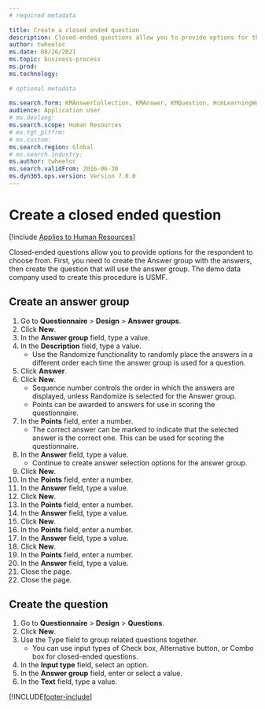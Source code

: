 ```yaml
--- 
# required metadata 
 
title: Create a closed ended question
description: Closed-ended questions allow you to provide options for the respondent to choose from. 
author: twheeloc
ms.date: 08/26/2021
ms.topic: business-process 
ms.prod:  
ms.technology:  
 
# optional metadata 
 
ms.search.form: KMAnswerCollection, KMAnswer, KMQuestion, HcmLearningWorkspace  
audience: Application User 
# ms.devlang:  
ms.search.scope: Human Resources
# ms.tgt_pltfrm:  
# ms.custom:  
ms.search.region: Global
# ms.search.industry: 
ms.author: twheeloc
ms.search.validFrom: 2016-06-30 
ms.dyn365.ops.version: Version 7.0.0 
---
```

# Create a closed ended question

[!include [Applies to Human Resources](../includes/applies-to-hr.md)]



Closed-ended questions allow you to provide options for the respondent to choose from. First, you need to create the Answer group with the answers, then create the question that will use the answer group. The demo data company used to create this procedure is USMF.


## Create an answer group
1. Go to **Questionnaire** > **Design** > **Answer groups**.
2. Click **New**.
3. In the **Answer group** field, type a value.
4. In the **Description** field, type a value.
    * Use the Randomize functionality to randomly place the answers in a different order each time the answer group is used for a question.  
5. Click **Answer**.
6. Click **New**.
    * Sequence number controls the order in which the answers are displayed, unless Randomize is selected for the Answer group.  
    * Points can be awarded to answers for use in scoring the questionnaire.  
7. In the **Points** field, enter a number.
    * The correct answer can be marked to indicate that the selected answer is the correct one. This can be used for scoring the questionnaire.  
8. In the **Answer** field, type a value.
    * Continue to create answer selection options for the answer group.  
9. Click **New**.
10. In the **Points** field, enter a number.
11. In the **Answer** field, type a value.
12. Click **New**.
13. In the **Points** field, enter a number.
14. In the **Answer** field, type a value.
15. Click **New**.
16. In the **Points** field, enter a number.
17. In the **Answer** field, type a value.
18. Click **New**.
19. In the **Points** field, enter a number.
20. In the **Answer** field, type a value.
21. Close the page.
22. Close the page.

## Create the question
1. Go to **Questionnaire** > **Design** > **Questions**.
2. Click **New**.
3. Use the Type field to group related questions together.
    * You can use input types of Check box, Alternative button, or Combo box for closed-ended questions.  
4. In the **Input type** field, select an option.
5. In the **Answer group** field, enter or select a value.
6. In the **Text** field, type a value.



[!INCLUDE[footer-include](../includes/footer-banner.md)]
